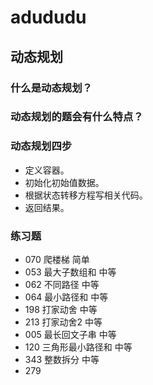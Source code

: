 # adududu

## 动态规划

### 什么是动态规划？

### 动态规划的题会有什么特点？
### 动态规划四步
* 定义容器。
* 初始化初始值数据。
* 根据状态转移方程写相关代码。
* 返回结果。

### 练习题
* 070 爬楼梯   简单
* 053 最大子数组和 中等 
* 062 不同路径   中等
* 064 最小路径和  中等
* 198 打家动舍  中等
* 213 打家动舍2  中等
* 005 最长回文子串 中等
* 120 三角形最小路径和 中等
* 343 整数拆分  中等
* 279 




